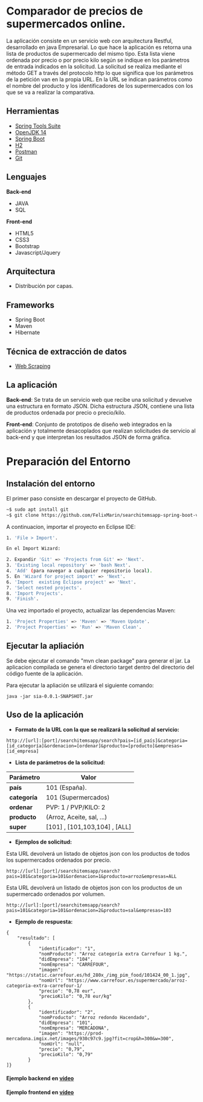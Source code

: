 
# Comparador de precios de supermercados online.

La aplicación consiste en un servicio web con arquitectura Restful, desarrollado en java Empresarial. Lo que hace la aplicación es retorna una lista de productos de supermercado del mismo tipo. Esta lista viene ordenada por precio o por precio kilo según se indique en los parámetros de entrada indicados en la solicitud. La solicitud se realiza mediante el método GET a través del protocolo http lo que significa que los parámetros de la petición van en la propia URL. En la URL se indican parámetros como el nombre del producto y los identificadores de los supermercados con los que se va a realizar la comparativa.

## Herramientas

- [Spring Tools Suite](https://spring.io/tools)
- [OpenJDK 14](https://openjdk.java.net/projects/jdk/)
- [Spring Boot](https://start.spring.io/)
- [H2](http://h2database.com/html/main.htmls)
- [Postman](https://www.postman.com/)
- [Git](https://git-scm.com/downloads)

## Lenguajes

**Back-end**
- JAVA
- SQL

**Front-end**
- HTML5
- CSS3
- Bootstrap
- Javascript/Jquery

## Arquitectura

- Distribución por capas. 

## Frameworks

- Spring Boot
- Maven
- Hibernate

## Técnica de extracción de datos

- [Web Scraping](https://es.wikipedia.org/wiki/Web_scraping)


## La aplicación

**Back-end**: Se trata de un servicio web que recibe una solicitud y devuelve una estructura en formato JSON. Dicha estructura JSON, contiene una lista de productos ordenada por  precio o precio/kilo.

**Front-end**: Conjunto de prototipos de diseño web integrados en la aplicación y totalmente desacoplados que realizan solicitudes de servicio al back-end y que interpretan los resultados JSON de forma gráfica. 


# Preparación del Entorno


## Instalación del entorno 
El primer paso consiste en descargar el proyecto de GitHub.  

```bash
~$ sudo apt install git 
~$ git clone https://github.com/FelixMarin/searchitemsapp-spring-boot-version.git 
```
A continuacion, importar el proyecto en Eclipse IDE:

```bash
1. 'File > Import'.

En el Import Wizard:

2. Expandir 'Git' => 'Projects from Git' => 'Next'.
3. 'Existing local repository' => 'bash Next'.
4. 'Add' (para navegar a cualquier repositorio local).
5. En 'Wizard for project import' => 'Next'. 
6. 'Import  existing Eclipse project' => 'Next'.
7. 'Select nested projects'.
8. 'Import Projects'.
9. 'Finish'.
```

Una vez importado el proyecto, actualizar las dependencias Maven: 

```bash
1. 'Project Properties' => 'Maven' => 'Maven Update'.
2. 'Project Properties' => 'Run' => 'Maven Clean'.
```

## Ejecutar la apliación

Se debe ejecutar el comando "mvn clean package" para generar el jar. La aplicacion compilada se genera el directorio target dentro del directorio del código fuente de la aplicación. 

Para ejecutar la apliación se utilizará el siguiente comando:

```console
java -jar sia-0.0.1-SNAPSHOT.jar
```

## Uso de la aplicación

- **Formato de la URL con la que se realizará la solicitud al servicio:**

```console
http://[url]:[port]/searchitemsapp/search?pais=[id_país]&categoria=[id_categoría]&ordenacion=[ordenar]&producto=[producto]&empresas=[id_empresa]
```

- **Lista de parámetros de la solicitud:**

| Parámetro | Valor |
| --- | --- |
| __país__ | 101 (España). |
| __categoría__ | 101 (Supermercados) |
| __ordenar__ | PVP: 1 / PVP/KILO: 2 |
| __producto__ | (Arroz, Aceite, sal, ...) |
| __super__ | [101] , [101,103,104] , [ALL] |
 

- **Ejemplos de solicitud:**

Esta URL devolverá un listado de objetos json con los productos de todos los supermercados ordenados por precio. 

```console
http://[url]:[port]/searchitemsapp/search?pais=101&categoria=101&ordenacion=1&producto=arroz&empresas=ALL
```

Esta URL devolverá un listado de objetos json con los productos de un supermercado ordenados por volumen.

```console
http://[url]:[port]/searchitemsapp/search?pais=101&categoria=101&ordenacion=2&producto=sal&empresas=103
```

- **Ejemplo de respuesta:**

```console
{
    "resultado": [
        {
            "identificador": "1",
            "nomProducto": "Arroz categoría extra Carrefour 1 kg.",
            "didEmpresa": "104",
            "nomEmpresa": "CARREFOUR",
            "imagen": "https://static.carrefour.es/hd_280x_/img_pim_food/101424_00_1.jpg",
            "nomUrl": "https://www.carrefour.es/supermercado/arroz-categoria-extra-carrefour-1/
            "precio": "0,78 eur",
            "precioKilo": "0,78 eur/kg"
        },
        {
            "identificador": "2",
            "nomProducto": "Arroz redondo Hacendado",
            "didEmpresa": "101",
            "nomEmpresa": "MERCADONA",
            "imagen": "https://prod-mercadona.imgix.net/images/930c97c9.jpg?fit=crop&h=300&w=300",
            "nomUrl": "null",
            "precio": "0,79",
            "precioKilo": "0,79"
        }
]}
```

#### Ejemplo backend en [vídeo](https://youtu.be/smuZhHQhij4)
#### Ejemplo frontend en [vídeo](https://www.youtube.com/watch?v=K_4Wp0Poh2Q&t=7s)
